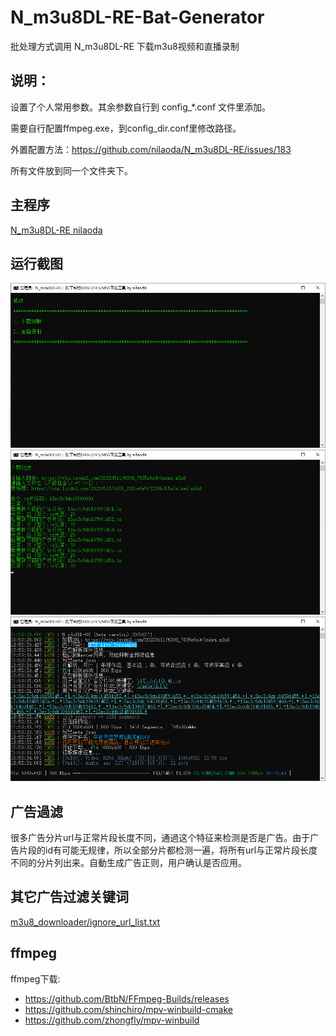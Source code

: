 # N_m3u8DL-RE-Bat-Generator
批处理方式调用 N_m3u8DL-RE 下载m3u8视频和直播录制

## 说明：

设置了个人常用参数。其余参数自行到 config_*.conf 文件里添加。

需要自行配置ffmpeg.exe，到config_dir.conf里修改路径。

外置配置方法：https://github.com/nilaoda/N_m3u8DL-RE/issues/183

所有文件放到同一个文件夹下。

## 主程序
[N_m3u8DL-RE nilaoda](https://github.com/nilaoda/N_m3u8DL-RE)

## 运行截图
<img width="650" src="img/1.png">

<img width="650" src="img/2.png">

<img width="650" src="img/3.png">

## 广告過滤

很多广告分片url与正常片段长度不同，通過这个特征来检测是否是广告。由于广告片段的id有可能无规律，所以全部分片都检测一遍，将所有url与正常片段长度不同的分片列出来。自動生成广告正则，用户确认是否应用。

## 其它广告过滤关键词
[m3u8_downloader/ignore_url_list.txt](https://github.com/leavjenn/leavjenn.github.io/blob/master/m3u8_downloader/ignore_url_list.txt)

## ffmpeg

ffmpeg下载:
 - https://github.com/BtbN/FFmpeg-Builds/releases
 - https://github.com/shinchiro/mpv-winbuild-cmake
 - https://github.com/zhongfly/mpv-winbuild
